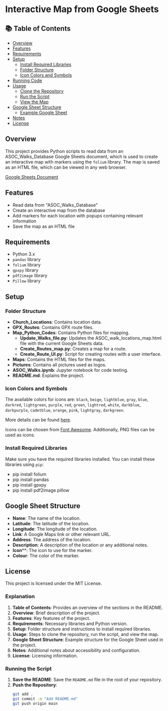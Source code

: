 # Interactive Map from Google Sheets

## 📚 Table of Contents
- [Overview](#overview)
- [Features](#features)
- [Requirements](#requirements)
- [Setup](#setup)
  - [Install Required Libraries](#install-required-libraries)
  - [Folder Structure](#folder-structure)
  - [Icon Colors and Symbols](#icon-colors-and-symbols)
- [Running Code](#running-code)
- [Usage](#usage)
  - [Clone the Repository](#clone-the-repository)
  - [Run the Script](#run-the-script)
  - [View the Map](#view-the-map)
- [Google Sheet Structure](#google-sheet-structure)
  - [Example Google Sheet](#example-google-sheet)
- [Notes](#notes)
- [License](#license)

## Overview
This project provides Python scripts to read data from an ASOC_Walks_Database Google Sheets document, which is used to create an interactive map with markers using the `folium` library. The map is saved as an HTML file, which can be viewed in any web browser.

[Google Sheets Document](https://docs.google.com/spreadsheets/d/1mGR_xugxcg3Pc3e1KLzggZn6XfnSJOuHncZ64hOo8M4/edit?fbclid=IwZXh0bgNhZW0CMTAAAR3rcnaz2qedGxf1LaI0fz7X7gUQiZrvZTjs3x-MfPTNZODKO8ykz3piWDI_aem_mtzQRofiQxsPinF7C6uSHg&gid=0#gid=0)

## Features
- Read data from "ASOC_Walks_Database"
- Create an interactive map from the database
- Add markers for each location with popups containing relevant information
- Save the map as an HTML file

## Requirements
- Python 3.x
- `pandas` library
- `folium` library
- `gpxpy` library
- `pdf2image` library
- `Pillow` library

## Setup


### Folder Structure
- **Church_Locations**: Contains location data.
- **GPX_Routes**: Contains GPX route files.
- **Map_Python_Codes**: Contains Python files for mapping.
  - **Update_Walks_file.py**: Updates the ASOC_walk_locations_map.html file with the current Google Sheets data.
  - **Create_Routes_map.py**: Creates a map for a route.
  - **Create_Route_UI.py**: Script for creating routes with a user interface.
- **Maps**: Contains the HTML files for the maps.
- **Pictures**: Contains all pictures used as logos.
- **ASOC_Walks.ipynb**: Jupyter notebook for code testing.
- **README.md**: Explains the project.

### Icon Colors and Symbols
The available colors for icons are: `black`, `beige`, `lightblue`, `gray`, `blue`, `darkred`, `lightgreen`, `purple`, `red`, `green`, `lightred`, `white`, `darkblue`, `darkpurple`, `cadetblue`, `orange`, `pink`, `lightgray`, `darkgreen`.

More details can be found [here](https://www.kaggle.com/code/aungdev/colors-available-for-marker-icons-in-folium).

Icons can be chosen from [Font Awesome](https://fontawesome.com/search?o=r&m=free). Additionally, PNG files can be used as icons.


### Install Required Libraries
Make sure you have the required libraries installed. You can install these libraries using `pip`:
- pip install folium
- pip install pandas
- pip install gpxpy
- pip install pdf2image pillow

## Google Sheet Structure
- **Name**: The name of the location.
- **Latitude**: The latitude of the location.
- **Longitude**: The longitude of the location.
- **Link**: A Google Maps link or other relevant URL.
- **Address**: The address of the location.
- **Description**: A description of the location or any additional notes.
- **Icon****: The icon to use for the marker.
- **Colour**: The color of the marker.

## License
This project is licensed under the MIT License.


### Explanation
1. **Table of Contents**: Provides an overview of the sections in the README.
2. **Overview**: Brief description of the project.
3. **Features**: Key features of the project.
4. **Requirements**: Necessary libraries and Python version.
5. **Setup**: Folder structure and instructions to install required libraries.
6. **Usage**: Steps to clone the repository, run the script, and view the map.
7. **Google Sheet Structure**: Example structure for the Google Sheet used in the project.
8. **Notes**: Additional notes about accessibility and configuration.
9. **License**: Licensing information.

### Running the Script

1. **Save the README**: Save the `README.md` file in the root of your repository.
2. **Push the Repository**:
   ```sh
   git add .
   git commit -m "Add README.md"
   git push origin main

